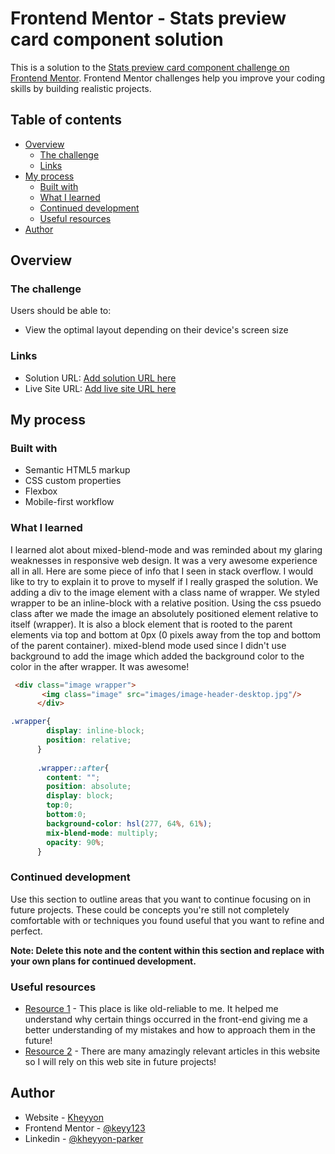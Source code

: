 # Frontend Mentor - Stats preview card component solution

This is a solution to the [Stats preview card component challenge on Frontend Mentor](https://www.frontendmentor.io/challenges/stats-preview-card-component-8JqbgoU62). Frontend Mentor challenges help you improve your coding skills by building realistic projects. 

## Table of contents

- [Overview](#overview)
  - [The challenge](#the-challenge)
  - [Links](#links)
- [My process](#my-process)
  - [Built with](#built-with)
  - [What I learned](#what-i-learned)
  - [Continued development](#continued-development)
  - [Useful resources](#useful-resources)
- [Author](#author)


## Overview

### The challenge

Users should be able to:

- View the optimal layout depending on their device's screen size


### Links

- Solution URL: [Add solution URL here](https://your-solution-url.com)
- Live Site URL: [Add live site URL here](https://your-live-site-url.com)

## My process

### Built with

- Semantic HTML5 markup
- CSS custom properties
- Flexbox
- Mobile-first workflow

### What I learned

I learned alot about mixed-blend-mode and was reminded about my glaring weaknesses in responsive web design. It was a very awesome experience all in all. Here are some piece of info that I seen in stack overflow. I would like to try to explain it to prove to myself if I really grasped the solution. We adding a div to the image element with a class name of wrapper. We styled wrapper to be an inline-block with a relative position. Using the css psuedo class after we made the image an absolutely positioned element relative to itself (wrapper). It is also a block element that is rooted to the parent elements via top and bottom at 0px (0 pixels away from the top and bottom of the parent container). mixed-blend mode used since I didn't use background to add the image which added the background color to the color in the after wrapper. It was awesome!

```html
 <div class="image wrapper">
       <img class="image" src="images/image-header-desktop.jpg"/>
      </div>
```
```css
.wrapper{
        display: inline-block;
        position: relative;
      }
  
      .wrapper::after{
        content: "";
        position: absolute;
        display: block;
        top:0;
        bottom:0;
        background-color: hsl(277, 64%, 61%);
        mix-blend-mode: multiply;
        opacity: 90%;
      }
```

### Continued development

Use this section to outline areas that you want to continue focusing on in future projects. These could be concepts you're still not completely comfortable with or techniques you found useful that you want to refine and perfect.

**Note: Delete this note and the content within this section and replace with your own plans for continued development.**

### Useful resources

- [Resource 1](https://www.stackoverflow.com) - This place is like old-reliable to me. It helped me understand why certain things occurred in the front-end giving me a better understanding of my mistakes and how to approach them in the future! 
- [Resource 2](https://www.csstricks.com) - There are many amazingly relevant articles in this website so I will rely on this web site in future projects!
 

## Author

- Website - [Kheyyon](https://www.github.com/keyy123)
- Frontend Mentor - [@keyy123](https://www.frontendmentor.io/profile/keyy123)
- Linkedin - [@kheyyon-parker](https://www.linkedin.com/in/kheyyon-parker)
